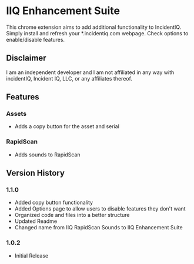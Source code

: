 # IIQ Enhancement Suite
This chrome extension aims to add additional functionality to IncidentIQ. Simply install and refresh your *.incidentiq.com webpage. Check options to enable/disable features.

## Disclaimer
I am an independent developer and I am not affiliated in any way with incidentIQ, Incident IQ, LLC, or any affiliates thereof.

## Features
### Assets
- Adds a copy button for the asset and serial
### RapidScan
- Adds sounds to RapidScan

## Version History
### 1.1.0
- Added copy button functionality
- Added Options page to allow users to disable features they don't want
- Organized code and files into a better structure
- Updated Readme
- Changed name from IIQ RapidScan Sounds to IIQ Enhancement Suite
### 1.0.2
- Initial Release
